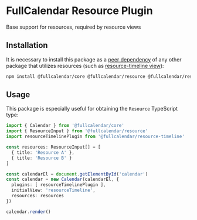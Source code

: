 
# FullCalendar Resource Plugin

Base support for resources, required by resource views

## Installation

It is necessary to install this package as a [peer dependency](https://nodejs.org/es/blog/npm/peer-dependencies/) of any other package that utilizes resources (such as [resource-timeline view](https://fullcalendar.io/docs/timeline-view)):

```sh
npm install @fullcalendar/core @fullcalendar/resource @fullcalendar/resource-timeline
```

## Usage

This package is especially useful for obtaining the `Resource` TypeScript type:

```ts
import { Calendar } from '@fullcalendar/core'
import { ResourceInput } from '@fullcalendar/resource'
import resourceTimelinePlugin from '@fullcalendar/resource-timeline'

const resources: ResourceInput[] = [
  { title: 'Resource A' },
  { title: 'Resource B' }
]

const calendarEl = document.getElementById('calendar')
const calendar = new Calendar(calendarEl, {
  plugins: [ resourceTimelinePlugin ],
  initialView: 'resourceTimeline',
  resources: resources
})

calendar.render()
```

